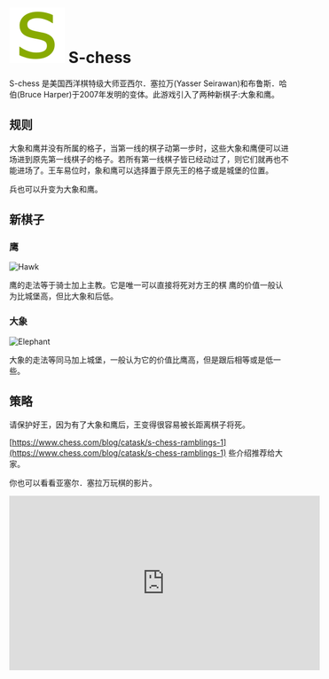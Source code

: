 # ![Seirawan](https://github.com/gbtami/pychess-variants/blob/master/static/icons/schess.svg) S-chess 
S-chess 是美国西洋棋特级大师亚西尔．塞拉万(Yasser Seirawan)和布鲁斯．哈伯(Bruce Harper)于2007年发明的变体。此游戏引入了两种新棋子:大象和鹰。

## 规则

大象和鹰并没有所属的格子，当第一线的棋子动第一步时，这些大象和鹰便可以进场进到原先第一线棋子的格子。若所有第一线棋子皆已经动过了，则它们就再也不能进场了。王车易位时，象和鹰可以选择置于原先王的格子或是城堡的位置。

兵也可以升变为大象和鹰。

## 新棋子

### 鹰

![Hawk](https://github.com/gbtami/pychess-variants/blob/master/static/images/CVariantsGuide/Hawk.png)

鹰的走法等于骑士加上主教。它是唯一可以直接将死对方王的棋
鹰的价值一般认为比城堡高，但比大象和后低。


### 大象

![Elephant](https://github.com/gbtami/pychess-variants/blob/master/static/images/CVariantsGuide/ElephantSeirawan.png)

大象的走法等同马加上城堡，一般认为它的价值比鹰高，但是跟后相等或是低一些。

## 策略
请保护好王，因为有了大象和鹰后，王变得很容易被长距离棋子将死。

[https://www.chess.com/blog/catask/s-chess-ramblings-1](https://www.chess.com/blog/catask/s-chess-ramblings-1) 些介绍推荐给大家。

你也可以看看亚塞尔．塞拉万玩棋的影片。

<iframe width="560" height="315" src="https://www.youtube.com/embed/ujWzsxm18aQ" frameborder="0" allowfullscreen></iframe>